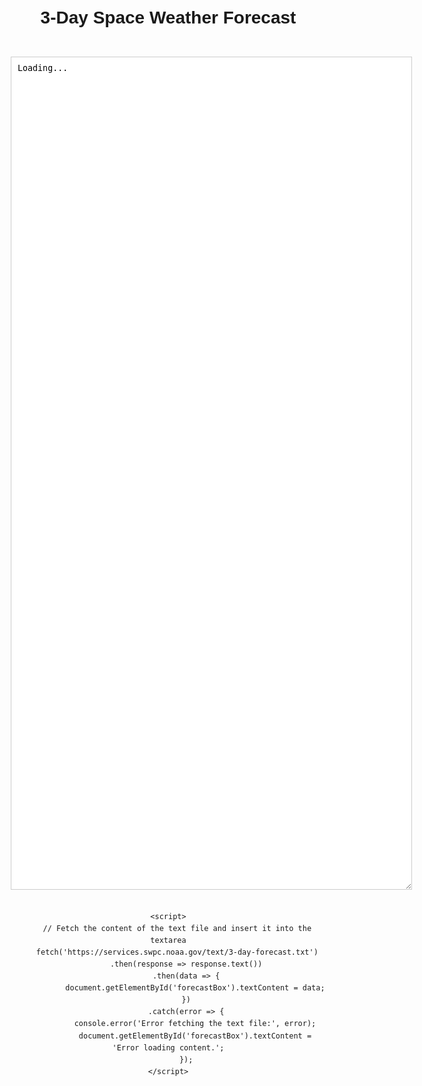 <html lang="en">
<head>
    <meta charset="UTF-8">
    <meta name="viewport" content="width=device-width, initial-scale=1.0">
    <title>3-Day Space Weather Forecast</title>
    <style>
        body {
            font-family: Arial, sans-serif;
            line-height: 1.6;
            text-align: center;
            margin: 20px;
        }
        #forecastBox {
            width: 80ch;
            height: 100em;
            overflow: auto;
            font-family: monospace;
            white-space: pre;
            border: 1px solid #ccc;
            padding: 10px;
            margin: 20px auto;
        }
    </style>
</head>
<body>
    <h1>3-Day Space Weather Forecast</h1>
    <div>
        <textarea id="forecastBox" readonly>Loading...</textarea>
    </div>

    <script>
        // Fetch the content of the text file and insert it into the textarea
        fetch('https://services.swpc.noaa.gov/text/3-day-forecast.txt')
            .then(response => response.text())
            .then(data => {
                document.getElementById('forecastBox').textContent = data;
            })
            .catch(error => {
                console.error('Error fetching the text file:', error);
                document.getElementById('forecastBox').textContent = 'Error loading content.';
            });
    </script>
</body>
</html>
